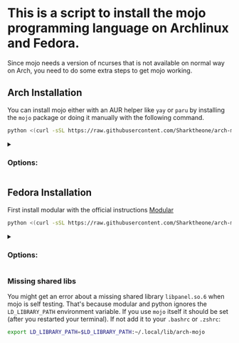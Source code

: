# This is a script to install the mojo programming language on Archlinux and Fedora.

Since mojo needs a version of ncurses that is not available on normal way on Arch, you need to do some extra steps to
get mojo working.

## Arch Installation

You can install mojo either with an AUR helper like `yay` or `paru` by installing the `mojo` package or doing it manually with the following command.

```bash
python <(curl -sSL https://raw.githubusercontent.com/Sharktheone/arch-mojo/main/src/install.py)
```

<details>
<summary>

### Options:

</summary>
Install mojo globally:

```bash
python <(curl -sSL https://raw.githubusercontent.com/Sharktheone/arch-mojo/main/src/install.py) --global
```

Change working directory:

```bash
python <(curl -sSL https://raw.githubusercontent.com/Sharktheone/arch-mojo/main/src/install.py) --dir=/tmp/arch-mojo
```

</details>

## Fedora Installation

First install modular with the official instructions [Modular](https://developer.modular.com/download)

```bash
python <(curl -sSL https://raw.githubusercontent.com/Sharktheone/arch-mojo/main/src/install.py) --fedora
```

<details>
<summary>

### Options:

</summary>
Install mojo globally:

```bash
python <(curl -sSL https://raw.githubusercontent.com/Sharktheone/arch-mojo/main/src/install.py) --global --fedora
```

Change working directory:

```bash
python <(curl -sSL https://raw.githubusercontent.com/Sharktheone/arch-mojo/main/src/install.py) --dir=/tmp/arch-mojo --fedora
```

</details>


### Missing shared libs

You might get an error about a missing shared library `libpanel.so.6` when mojo is self testing.
That's because modular and python ignores the `LD_LIBRARY_PATH` environment variable.
If you use `mojo` itself it should be set (after you restarted your terminal).
If not add it to your `.bashrc` or `.zshrc`:

```bash
export LD_LIBRARY_PATH=$LD_LIBRARY_PATH:~/.local/lib/arch-mojo
```
